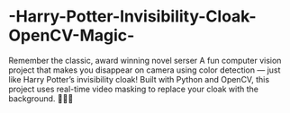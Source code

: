 # -Harry-Potter-Invisibility-Cloak-OpenCV-Magic-
Remember the classic, award winning novel serser
A fun computer vision project that makes you disappear on camera using color detection — just like Harry Potter’s invisibility cloak! Built with Python and OpenCV, this project uses real-time video masking to replace your cloak with the background. 🧙‍♂️✨

